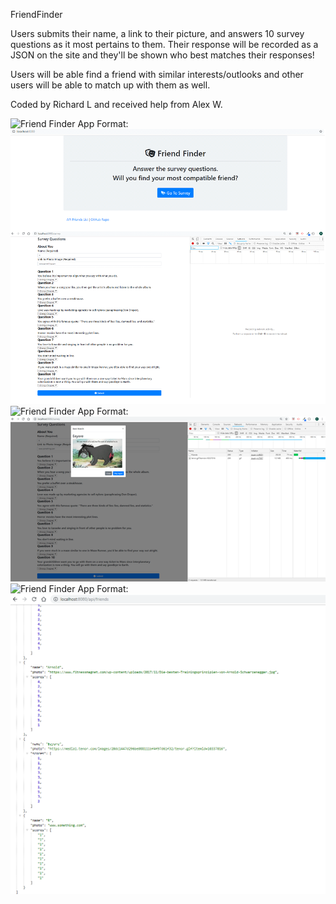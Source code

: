 FriendFinder

Users submits their name, a link to their picture, and answers 10 survey questions as it most pertains to them.  Their response will be recorded as a JSON on the site and they'll be shown who best matches their responses!

Users will be able find a friend with similar interests/outlooks and other users will be able to match up with them as well.

Coded by Richard L and received help from Alex W.

![Friend Finder App](FriendFinder/FriendFinderExample1.png)
Format: ![Alt Text](https://github.com/richardluong127/FriendFinder/blob/master/FriendFinderExample1.png)
![Friend Finder App](FriendFinder/FriendFinderExample2.png)
Format: ![Alt Text](https://github.com/richardluong127/FriendFinder/blob/master/FriendFinderExample2.png)
![Friend Finder App](FriendFinder/FriendFinderExample3.png)
Format: ![Alt Text](https://github.com/richardluong127/FriendFinder/blob/master/FriendFinderExample3.png)
